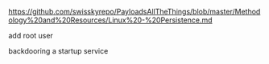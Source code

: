 https://github.com/swisskyrepo/PayloadsAllTheThings/blob/master/Methodology%20and%20Resources/Linux%20-%20Persistence.md

add root user

backdooring a startup service
